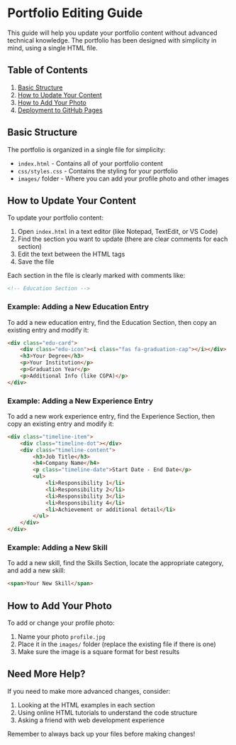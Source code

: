 # Portfolio Editing Guide

This guide will help you update your portfolio content without advanced technical knowledge. The portfolio has been designed with simplicity in mind, using a single HTML file.

## Table of Contents
1. [Basic Structure](#basic-structure)
2. [How to Update Your Content](#how-to-update-your-content)
3. [How to Add Your Photo](#how-to-add-your-photo)
4. [Deployment to GitHub Pages](#deployment-to-github-pages)

## Basic Structure

The portfolio is organized in a single file for simplicity:

- `index.html` - Contains all of your portfolio content
- `css/styles.css` - Contains the styling for your portfolio
- `images/` folder - Where you can add your profile photo and other images

## How to Update Your Content

To update your portfolio content:

1. Open `index.html` in a text editor (like Notepad, TextEdit, or VS Code)
2. Find the section you want to update (there are clear comments for each section)
3. Edit the text between the HTML tags
4. Save the file

Each section in the file is clearly marked with comments like:

```html
<!-- Education Section -->
```

### Example: Adding a New Education Entry

To add a new education entry, find the Education Section, then copy an existing entry and modify it:

```html
<div class="edu-card">
    <div class="edu-icon"><i class="fas fa-graduation-cap"></i></div>
    <h3>Your Degree</h3>
    <p>Your Institution</p>
    <p>Graduation Year</p>
    <p>Additional Info (like CGPA)</p>
</div>
```

### Example: Adding a New Experience Entry

To add a new work experience entry, find the Experience Section, then copy an existing entry and modify it:

```html
<div class="timeline-item">
    <div class="timeline-dot"></div>
    <div class="timeline-content">
        <h3>Job Title</h3>
        <h4>Company Name</h4>
        <p class="timeline-date">Start Date - End Date</p>
        <ul>
            <li>Responsibility 1</li>
            <li>Responsibility 2</li>
            <li>Responsibility 3</li>
            <li>Responsibility 4</li>
            <li>Achievement or additional detail</li>
        </ul>
    </div>
</div>
```

### Example: Adding a New Skill

To add a new skill, find the Skills Section, locate the appropriate category, and add a new skill:

```html
<span>Your New Skill</span>
```

## How to Add Your Photo

To add or change your profile photo:

1. Name your photo `profile.jpg`
2. Place it in the `images/` folder (replace the existing file if there is one)
3. Make sure the image is a square format for best results


## Need More Help?

If you need to make more advanced changes, consider:

1. Looking at the HTML examples in each section
2. Using online HTML tutorials to understand the code structure
3. Asking a friend with web development experience

Remember to always back up your files before making changes! 